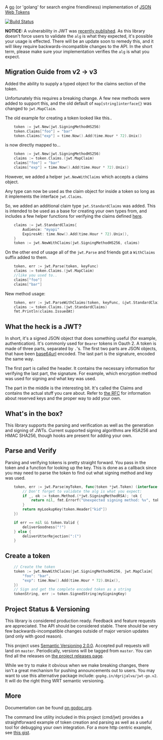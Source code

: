 A [go](http://www.golang.org) (or 'golang' for search engine friendliness) implementation of [JSON Web Tokens](http://self-issued.info/docs/draft-jones-json-web-token.html)

[![Build Status](https://travis-ci.org/dgrijalva/jwt-go.svg?branch=master)](https://travis-ci.org/dgrijalva/jwt-go)

**NOTICE:** A vulnerability in JWT was [recently published](https://auth0.com/blog/2015/03/31/critical-vulnerabilities-in-json-web-token-libraries/).  As this library doesn't force users to validate the `alg` is what they expected, it's possible your usage is effected.  There will be an update soon to remedy this, and it will likey require backwards-incompatible changes to the API.  In the short term, please make sure your implementation verifies the `alg` is what you expect.

## Migration Guide from v2 -> v3

Added the ability to supply a typed object for the claims section of the token.

Unfortunately this requires a breaking change. A few new methods were added to support this,
and the old default of `map[string]interface{}` was changed to `jwt.MapClaim`.

The old example for creating a token looked like this..

```go
	token := jwt.New(jwt.SigningMethodHS256)
	token.Claims["foo"] = "bar"
	token.Claims["exp"] = time.Now().Add(time.Hour * 72).Unix()
```

is now directly mapped to...

```go
	token := jwt.New(jwt.SigningMethodHS256)
	claims := token.Claims.(jwt.MapClaim)
	claims["foo"] = "bar"
	claims["exp"] = time.Now().Add(time.Hour * 72).Unix()
```

However, we added a helper `jwt.NewWithClaims` which accepts a claims object.

Any type can now be used as the claim object for inside a token so long as it implements the interface `jwt.Claims`.

So, we added an additional claim type `jwt.StandardClaims` was added.
This is intended to be used as a base for creating your own types from,
and includes a few helper functions for verifying the claims defined [here](https://tools.ietf.org/html/rfc7519#section-4.1).

```go
	claims := jwt.StandardClaims{
		Audience: "myapi"
		ExpiresAt: time.Now().Add(time.Hour * 72).Unix(),
	}
	token := jwt.NewWithClaims(jwt.SigningMethodHS256, claims)
```

On the other end of usage all of the `jwt.Parse` and friends got a `WithClaims` suffix added to them.

```go
	token, err := jwt.Parse(token, keyFunc)
	claims := token.Claims.(jwt.MapClaim)
	//like you used to..
	claims["foo"]
	claims["bar"]
```

New method usage:
```go
	token, err := jwt.ParseWithClaims(token, keyFunc, &jwt.StandardClaims{})
	claims := token.Claims.(jwt.StandardClaims)
	fmt.Println(claims.IssuedAt)
```

## What the heck is a JWT?

In short, it's a signed JSON object that does something useful (for example, authentication).  It's commonly used for `Bearer` tokens in Oauth 2.  A token is made of three parts, separated by `.`'s.  The first two parts are JSON objects, that have been [base64url](http://tools.ietf.org/html/rfc4648) encoded.  The last part is the signature, encoded the same way.

The first part is called the header.  It contains the necessary information for verifying the last part, the signature.  For example, which encryption method was used for signing and what key was used.

The part in the middle is the interesting bit.  It's called the Claims and contains the actual stuff you care about.  Refer to [the RFC](http://self-issued.info/docs/draft-jones-json-web-token.html) for information about reserved keys and the proper way to add your own.

## What's in the box?

This library supports the parsing and verification as well as the generation and signing of JWTs.  Current supported signing algorithms are RSA256 and HMAC SHA256, though hooks are present for adding your own.

## Parse and Verify

Parsing and verifying tokens is pretty straight forward.  You pass in the token and a function for looking up the key.  This is done as a callback since you may need to parse the token to find out what signing method and key was used.

```go
	token, err := jwt.Parse(myToken, func(token *jwt.Token) (interface{}, error) {
		// Don't forget to validate the alg is what you expect:
		if _, ok := token.Method.(*jwt.SigningMethodRSA); !ok {
			return nil, fmt.Errorf("Unexpected signing method: %v", token.Header["alg"])
		}
		return myLookupKey(token.Header["kid"])
	})

	if err == nil && token.Valid {
		deliverGoodness("!")
	} else {
		deliverUtterRejection(":(")
	}
```

## Create a token

```go
	// Create the token
	token := jwt.NewWithClaims(jwt.SigningMethodHS256, jwt.MapClaim{
		"foo": "bar",
		"exp": time.Now().Add(time.Hour * 72).Unix(),
	})
	// Sign and get the complete encoded token as a string
	tokenString, err := token.SignedString(mySigningKey)
```

## Project Status & Versioning

This library is considered production ready.  Feedback and feature requests are appreciated.  The API should be considered stable.  There should be very few backwards-incompatible changes outside of major version updates (and only with good reason).

This project uses [Semantic Versioning 2.0.0](http://semver.org).  Accepted pull requests will land on `master`.  Periodically, versions will be tagged from `master`.  You can find all the releases on [the project releases page](https://github.com/dgrijalva/jwt-go/releases).

While we try to make it obvious when we make breaking changes, there isn't a great mechanism for pushing announcements out to users.  You may want to use this alternative package include: `gopkg.in/dgrijalva/jwt-go.v2`.  It will do the right thing WRT semantic versioning.

## More

Documentation can be found [on godoc.org](http://godoc.org/github.com/dgrijalva/jwt-go).

The command line utility included in this project (cmd/jwt) provides a straightforward example of token creation and parsing as well as a useful tool for debugging your own integration.  For a more http centric example, see [this gist](https://gist.github.com/cryptix/45c33ecf0ae54828e63b).
